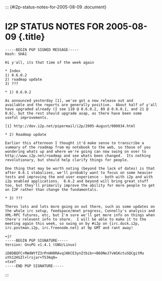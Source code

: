 ::: {#i2p-status-notes-for-2005-08-09 .document}
# I2P STATUS NOTES FOR 2005-08-09 {.title}

    -----BEGIN PGP SIGNED MESSAGE-----
    Hash: SHA1

    Hi y'all, its that time of the week again

    * Index
    1) 0.6.0.2
    2) roadmap update
    3) ???

    * 1) 0.6.0.2

    As announced yesterday [1], we've got a new release out and
    available and the reports are generally positive.  About half of y'all
    have upgraded already (I see 110 @ 0.6.0.2, 89 @ 0.6.0.1, and 21 @
    0.6), but the rest should upgrade asap, as there have been some
    useful improvements.

    [1] http://dev.i2p.net/pipermail/i2p/2005-August/000834.html

    * 2) Roadmap update

    Earlier this afternoon I thought it'd make sense to transcribe a
    summary of the roadmap from my notebook to the web, so those of you
    wondering whats up and where we're going can now swing on over to
    http://www.i2p.net/roadmap and see whats been changed.  Its nothing
    revolutionary, but should help clarify things for people.

    One thing that may be worth noting (beyond the lack of dates) is that
    after 0.6.1 stabalizes, we'll probably want to focus on some heavier
    tests and improving the end user experience - both with i2p and with
    i2p enabled applications.  0.6.2 and beyond will bring great stuff
    too, but they'll primarily improve the ability for more people to get
    on I2P rather than change the fundamentals.

    * 3) ???

    Theres lots and lots more going on out there, such as some updates on
    the whole irc setup, feedspace/mnet progress, Connelly's analysis and
    XML-RPC futures, etc, but I'm sure we'll get more info on things when
    there's relevent info to share.  I will be able to make it to the
    meeting again this week, so swing on by #i2p on {irc.duck.i2p,
    irc.postman.i2p, irc.freenode.net} at 9p GMT and rant away!

    =jr
    -----BEGIN PGP SIGNATURE-----
    Version: GnuPG v1.4.1 (GNU/Linux)

    iD8DBQFC+RWdWYfZ3rPnHH0RAvqJAKCE3ynZtbib++B6ONeJ7vW1KctuSQCgitMu
    uYh12HSZl+lrsjar+TS36q0=
    =txeT
    -----END PGP SIGNATURE-----
:::
